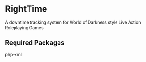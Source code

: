 # RightTime

A downtime tracking system for World of Darkness style Live Action Roleplaying Games.

## Required Packages
php-xml